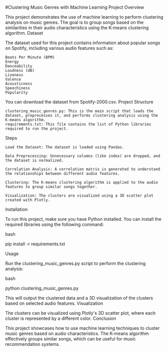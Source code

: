#Clustering Music Genres with Machine Learning
Project Overview

This project demonstrates the use of machine learning to perform clustering analysis on music genres. The goal is to group songs based on the similarities in their audio characteristics using the K-means clustering algorithm.
Dataset

The dataset used for this project contains information about popular songs on Spotify, including various audio features such as:

    Beats Per Minute (BPM)
    Energy
    Danceability
    Loudness (dB)
    Liveness
    Valence
    Acousticness
    Speechiness
    Popularity

You can download the dataset from Spotify-2000.csv.
Project Structure

    clustering_music_genres.py: This is the main script that loads the dataset, preprocesses it, and performs clustering analysis using the K-means algorithm.
    requirements.txt: This file contains the list of Python libraries required to run the project.

Steps

    Load the Dataset: The dataset is loaded using Pandas.

    Data Preprocessing: Unnecessary columns (like index) are dropped, and the dataset is normalized.

    Correlation Analysis: A correlation matrix is generated to understand the relationships between different audio features.

    Clustering: The K-means clustering algorithm is applied to the audio features to group similar songs together.

    Visualization: The clusters are visualized using a 3D scatter plot created with Plotly.

Installation

To run this project, make sure you have Python installed. You can install the required libraries using the following command:

bash

pip install -r requirements.txt

Usage

Run the clustering_music_genres.py script to perform the clustering analysis:

bash

python clustering_music_genres.py

This will output the clustered data and a 3D visualization of the clusters based on selected audio features.
Visualization

The clusters can be visualized using Plotly's 3D scatter plot, where each cluster is represented by a different color.
Conclusion

This project showcases how to use machine learning techniques to cluster music genres based on audio characteristics. The K-means algorithm effectively groups similar songs, which can be useful for music recommendation systems.
